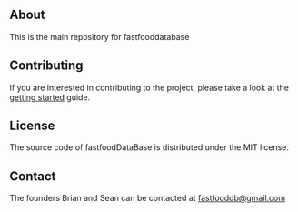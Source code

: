 ## About
This is the main repository for fastfooddatabase

## Contributing

If you are interested in contributing to the project, please take a look
at the [getting started](./gettingstarted.md) guide. 

## License
The source code of fastfoodDataBase is distributed under the MIT license.

## Contact
The founders Brian and Sean can be contacted at fastfooddb@gmail.com

